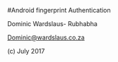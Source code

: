 #Android fingerprint Authentication  

Dominic Wardslaus- Rubhabha

Dominic@wardslaus.co.za

(c)  July 2017

